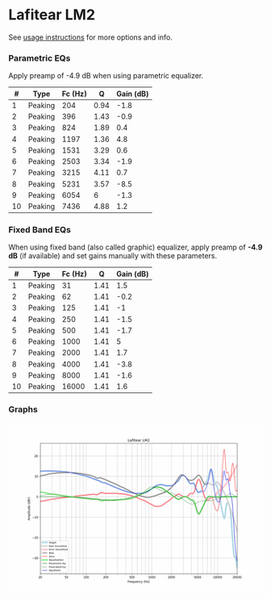 # Lafitear LM2
See [usage instructions](https://github.com/jaakkopasanen/AutoEq#usage) for more options and info.

### Parametric EQs
Apply preamp of -4.9 dB when using parametric equalizer.

|   # | Type    |   Fc (Hz) |    Q |   Gain (dB) |
|-----|---------|-----------|------|-------------|
|   1 | Peaking |       204 | 0.94 |        -1.8 |
|   2 | Peaking |       396 | 1.43 |        -0.9 |
|   3 | Peaking |       824 | 1.89 |         0.4 |
|   4 | Peaking |      1197 | 1.36 |         4.8 |
|   5 | Peaking |      1531 | 3.29 |         0.6 |
|   6 | Peaking |      2503 | 3.34 |        -1.9 |
|   7 | Peaking |      3215 | 4.11 |         0.7 |
|   8 | Peaking |      5231 | 3.57 |        -8.5 |
|   9 | Peaking |      6054 | 6    |        -1.3 |
|  10 | Peaking |      7436 | 4.88 |         1.2 |

### Fixed Band EQs
When using fixed band (also called graphic) equalizer, apply preamp of **-4.9 dB** (if available) and set gains manually with these parameters.

|   # | Type    |   Fc (Hz) |    Q |   Gain (dB) |
|-----|---------|-----------|------|-------------|
|   1 | Peaking |        31 | 1.41 |         1.5 |
|   2 | Peaking |        62 | 1.41 |        -0.2 |
|   3 | Peaking |       125 | 1.41 |        -1   |
|   4 | Peaking |       250 | 1.41 |        -1.5 |
|   5 | Peaking |       500 | 1.41 |        -1.7 |
|   6 | Peaking |      1000 | 1.41 |         5   |
|   7 | Peaking |      2000 | 1.41 |         1.7 |
|   8 | Peaking |      4000 | 1.41 |        -3.8 |
|   9 | Peaking |      8000 | 1.41 |        -1.6 |
|  10 | Peaking |     16000 | 1.41 |         1.6 |

### Graphs
![](./Lafitear%20LM2.png)
